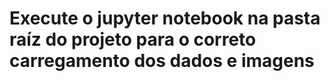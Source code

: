 # Execute o jupyter notebook na pasta raíz do projeto para o correto carregamento dos dados e imagens